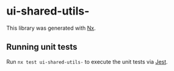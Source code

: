 # ui-shared-utils-

This library was generated with [Nx](https://nx.dev).

## Running unit tests

Run `nx test ui-shared-utils-` to execute the unit tests via [Jest](https://jestjs.io).
